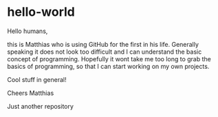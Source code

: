 # hello-world

Hello humans,

this is Matthias who is using GitHub for the first in his life. Generally speaking it does not look too difficult and I can understand the basic concept of programming. Hopefully it wont take me too long to grab the basics of programming, so that I can start working on my own projects.

Cool stuff in general!

Cheers
Matthias


Just another repository
